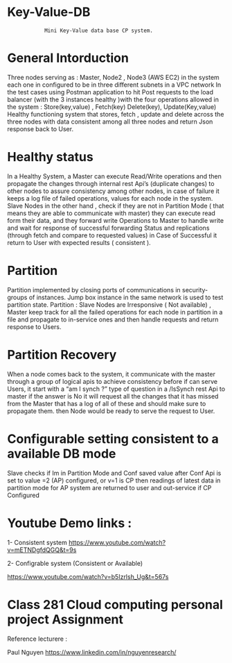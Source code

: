 # Key-Value-DB

                Mini Key-Value data base CP system.
# General Intorduction 

Three nodes serving as : Master, Node2 , Node3 (AWS EC2) in the system each one in
configured to be in three different subnets in a VPC network In the test cases using Postman
application to hit Post requests to the load balancer (with the 3 instances healthy )with the four
operations allowed in the system : 
Store(key,value) , Fetch(key) Delete(key), Update(Key,value) 
Healthy functioning system that stores, fetch , update and delete across the three nodes
with data consistent among all three nodes and return Json response back to User.

# Healthy status 
In a Healthy System, a Master can execute Read/Write operations and then
propagate the changes through internal rest Api’s (duplicate changes) to other nodes to assure
consistency among other nodes, in case of failure it keeps a log file of failed operations, values
for each node in the system. Slave Nodes in the other hand , check if they are not in Partition
Mode ( that means they are able to communicate with master) they can execute read form their data, and they forward write Operations to Master to
handle write and wait for response of successful forwarding Status and replications (through
fetch and compare to requested values) in Case of Successful it return to User with expected
results ( consistent ).

# Partition 
Partition implemented by closing ports of communications in security-groups of instances.
Jump box instance in the same network is used to test partition state.
Partition : Slave Nodes are Irresponsive ( Not available) , Master keep track for all the failed operations for
each node in partition in a file and propagate to in-service ones and then handle requests and
return response to Users.

# Partition Recovery
When a node comes back to the system, it communicate with the master
through a group of logical apis to achieve consistency before if can serve Users, it start with a
“am I synch ?” type of question in a /IsSynch rest Api to master if the answer is No it will
request all the changes that it has missed from the Master that has a log of all of these and
should make sure to propagate them. then Node would be ready to serve the request to User.

# Configurable setting consistent to a available DB mode

Slave checks if Im in Partition Mode and Conf saved value after Conf Api is set to value =2 (AP)
configured, or v=1 is CP then readings of latest data in partition mode for AP system are
returned to user and out-service if CP Configured


# Youtube Demo links :

1- Consistent system 
https://www.youtube.com/watch?v=mETNDgfdQGQ&t=9s

2- Configrable system (Consistent or Available) 

https://www.youtube.com/watch?v=b5Izrlsh_Ug&t=567s

# Class 281 Cloud computing personal project Assignment 
Reference lecturere :

Paul Nguyen
https://www.linkedin.com/in/nguyenresearch/


